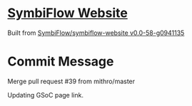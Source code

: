 # [SymbiFlow Website](https://symbiflow.github.io)

Built from [SymbiFlow/symbiflow-website v0.0-58-g0941135](https://github.com/SymbiFlow/symbiflow-website/commit/094113572f134ab0212a9d14ea7aa11cad5aa46d)

# Commit Message

Merge pull request #39 from mithro/master

Updating GSoC page link.
